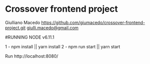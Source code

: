 # Crossover frontend project

Giulliano Macedo
https://github.com/giumacedo/crossover-frontend-project.git
giulli.macedo@gmail.com

#RUNNING
NODE v6.11.1

1 - npm install || yarn install
2 - npm run start || yarn start

Run http://localhost:8080/


